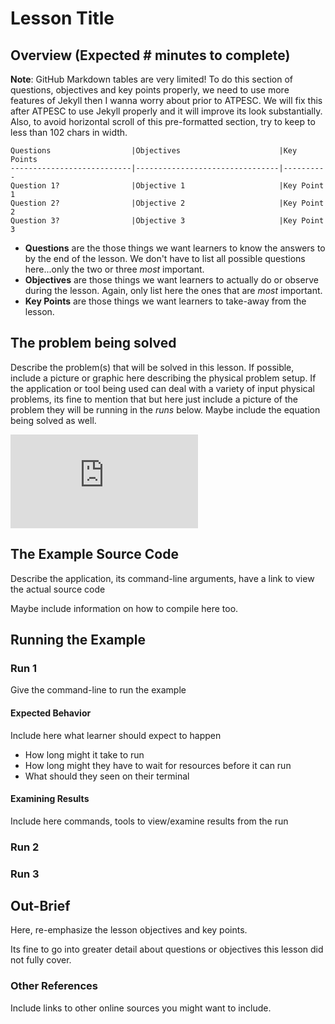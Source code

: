 # Lesson Title

## Overview (Expected # minutes to complete)

**Note**: GitHub Markdown tables are very limited! To do this section of questions,
objectives and key points properly, we need to use more features of Jekyll then I
wanna worry about prior to ATPESC. We will fix this after ATPESC to use Jekyll
properly and it will improve its look substantially. Also, to avoid horizontal scroll
of this pre-formatted section, try to keep to less than 102 chars in width.

```
Questions                  |Objectives                      |Key Points
---------------------------|--------------------------------|----------
Question 1?                |Objective 1                     |Key Point 1
Question 2?                |Objective 2                     |Key Point 2
Question 3?                |Objective 3                     |Key Point 3
```

* **Questions** are the those things we want learners to know the answers to by the end of the lesson.
We don't have to list all possible questions here...only the two or three _most_ important.
* **Objectives** are those things we want learners to actually do or observe during the lesson. Again,
only list here the ones that are _most_ important.
* **Key Points** are those things we want learners to take-away from the lesson.

## The problem being solved

Describe the problem(s) that will be solved in this lesson.
If possible, include a picture or graphic here describing the physical problem setup. If the application
or tool being used can deal with a variety of input physical problems, its fine to mention
that but here just include a picture of the problem they will be running in the _runs_
below. Maybe include the equation being solved as well.

![](http://latex.codecogs.com/gif.latex?%5Cfrac%7B%5Cpartial%20u%7D%7B%5Cpartial%20t%7D%20%3D%20%5Calpha%20%5Cfrac%7B%5Cpartial%5E2%20u%7D%7B%5Cpartial%20x%5E2%7D)

## The Example Source Code

Describe the application, its command-line arguments, have a link to view the actual source code

Maybe include information on how to compile here too.

## Running the Example

### Run 1

Give the command-line to run the example

#### Expected Behavior

Include here what learner should expect to happen

* How long might it take to run
* How long might they have to wait for resources before it can run
* What should they seen on their terminal

#### Examining Results

Include here commands, tools to view/examine results from the run

### Run 2

### Run 3

## Out-Brief

Here, re-emphasize the lesson objectives and key points.

Its fine to go into greater detail about questions or objectives this lesson
did not fully cover.

### Other References

Include links to other online sources you might want to include.
